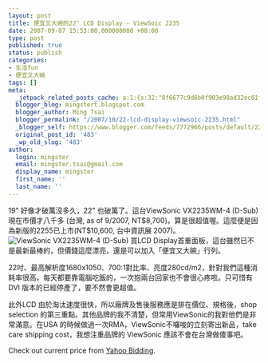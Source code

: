 ```yaml
---
layout: post
title: 便宜又大碗的22" LCD Display - ViewSoic 2235
date: 2007-09-07 15:53:00.000000000 +08:00
type: post
published: true
status: publish
categories:
- 生活fun
- 便宜又大碗
tags: []
meta:
  _jetpack_related_posts_cache: a:1:{s:32:"8f6677c9d6b0f903e98ad32ec61f8deb";a:2:{s:7:"expires";i:1456173863;s:7:"payload";a:3:{i:0;a:1:{s:2:"id";i:107;}i:1;a:1:{s:2:"id";i:300;}i:2;a:1:{s:2:"id";i:43;}}}}
  blogger_blog: mingstert.blogspot.com
  blogger_author: Ming Tsai
  blogger_permalink: "/2007/10/22-lcd-display-viewsoic-2235.html"
  _blogger_self: https://www.blogger.com/feeds/7772966/posts/default/2213550905906442027
  original_post_id: '483'
  _wp_old_slug: '483'
author:
  login: mingster
  email: mingster.tsai@gmail.com
  display_name: mingster
  first_name: ''
  last_name: ''
---
```

<p>19" 好像才破萬沒多久，22" 也破萬了。這台ViewSonic VX2235WM-4 (D-Sub) 現在市價才八千多 (台灣, as of 9/2007, NT$8,700)，算是很超值喔。這麼便是因為新版的2255已上市(NT$10,600, 台中資訊展 2007)。<br /><img alt="ViewSonic VX2235WM-4 (D-Sub)" src="{{ site.JB.IMAGE_PATH }}/ViewSonic-VX2235WM.jpg" border="0" /> 買LCD Display首重面板，這台雖然已不是最新最棒的，但價錢這麼漂亮，還是可以加入「便宜又大碗」行列。</p>
<p>22吋、最高解析度1680x1050、700:1對比率、亮度280cd/m2，針對我們這種消耗率很高，每天都要靠電腦吃飯的，一次抱兩台回家也不會很心疼啦。只可惜有DVI 版本的已經停產了，要不然會更超值。</p>
<p>此外LCD 由於淘汰速度很快，所以廠牌及售後服務應是排在價位、規格後，shop selection 的第三重點。其他品牌的我不清楚，但常用ViewSonic的我對他們是非常滿意。在USA 的時候做過一次RMA，ViewSonic不囉唆的立刻寄出新品，take care shipping cost，我想注重品牌的 ViewSonic 應該不會在台灣做傻事吧。</p>
<p>Check out current price from <a href="http://tw.search.bid.yahoo.com/search/ac?p=viewsonic+22&amp;cat=" target="_blank">Yahoo Bidding</a>.</p>
